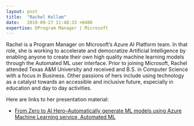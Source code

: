 ```yaml
---
layout: post
title:  "Rachel Kellam"
date:   2018-09-27 11:48:33 +0400
expertise: DProgram Manager | Microsoft
---
```


Rachel is a Program Manager on Microsoft’s Azure AI Platform team. In that role, she is working to accelerate and democratize Artificial Intelligence by enabling anyone to create their own high quality machine learning models through the Automated ML user interface. Prior to joining Microsoft, Rachel attended Texas A&M University and received and B.S. in Computer Science with a focus in Business. Other passions of hers include using technology as a catalyst towards an accessible and inclusive future, especially in education and day to day activities.

Here are links to her presentation material:

- [From Zero to AI Hero–Automatically generate ML models using Azure Machine Learning service, Automated ML](https://devintxcontent.blob.core.windows.net/showcontent/Speaker%20Presentations%20Fall%202019/AzureAI_AutomatedMachineLearning.pptx)
